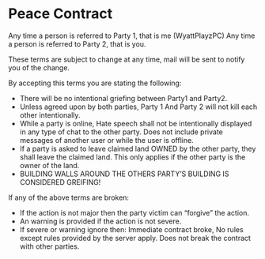 # Peace Contract

Any time a person is referred to Party 1, that is me (WyattPlayzPC)
Any time a person is referred to Party 2, that is you.

These terms are subject to change at any time, mail will be sent to notify you of the change.

By accepting this terms you are stating the following:
  - There will be no intentional griefing between Party1 and Party2.
  - Unless agreed upon by both parties, Party 1 And Party 2 will not kill each other intentionally.
  - While a party is online, Hate speech shall not be intentionally displayed in any type of chat to the other party. Does not include private messages of another user or while the user is offline.
  - If a party is asked to leave claimed land OWNED by the other party, they shall leave the claimed land. This only applies if the other party is the owner of the land.
  - BUILDING WALLS AROUND THE OTHERS PARTY’S BUILDING IS CONSIDERED GREIFING!

If any of the above terms are broken:
  - If the action is not major then the party victim can “forgive” the action.
  - An warning is provided if the action is not severe.
  - If severe or warning ignore then: Immediate contract broke, No rules except rules provided by the server apply. Does not break the contract with other parties.
